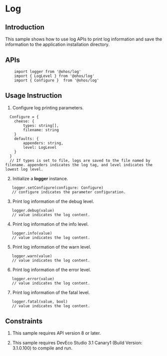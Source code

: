 # Log

## Introduction

This sample shows how to use log APIs to print log information and save the information to the application installation directory.

## APIs

```
    import logger from '@ohos/log'
    import { LogLevel } from '@ohos/log'
    import { Configure }  from '@ohos/log'
```

## Usage Instruction

1. Configure log printing parameters.

```
  Configure = {
    cheese: {
        types: string[],
        filename: string
    }
    defaults: {
        appenders: string,
        level: LogLevel
    }
  } 
  // If types is set to file, logs are saved to the file named by filename. appenders indicates the log tag, and level indicates the lowest log level.
```

2. Initialize a **logger** instance.

```
   logger.setConfigure(configure: Configure)
   // configure indicates the parameter configuration.
```

3. Print log information of the debug level.

```
   logger.debug(value) 
   // value indicates the log content.
```

4. Print log information of the info level.

```
   logger.info(value) 
   // value indicates the log content.
```

5. Print log information of the warn level.

```
   logger.warn(value) 
   // value indicates the log content.
```

6. Print log information of the error level.

```
   logger.error(value) 
   // value indicates the log content.
```

7. Print log information of the fatal level.

```
   logger.fatal(value, bool) 
   // value indicates the log content.
```

## Constraints

1. This sample requires API version 8 or later.

2. This sample requires DevEco Studio 3.1 Canary1 (Build Version: 3.1.0.100) to compile and run.
